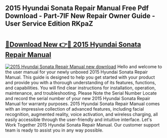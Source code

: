 ## 2015 Hyundai Sonata Repair Manual Free Pdf Download - Part-7IF New Repair Owner Guide - User Service Edition RKpaZ

# <h2><a href="http://bc16267.oget.top/?id=2015+Hyundai+Sonata+Repair+Manual">🔗Download New 👉🔴 2015 Hyundai Sonata Repair Manual</a></h2>

[![2015 Hyundai Sonata Repair Manual new download](https://i.imgur.com/5g1atiW.png)](http://bc16267.oget.top/?id=2015+Hyundai+Sonata+Repair+Manual)
Hello and welcome to the user manual for your newly unboxed 2015 Hyundai Sonata Repair Manual. This guide is designed to help you get started with your product and provide you with a thorough understanding of its features, functions, and capabilities. You will find clear instructions for installation, operation, maintenance, and troubleshooting. Please Note the Serial Number Locate and record the serial number of your new 2015 Hyundai Sonata Repair Manual for warranty purposes. 2015 Hyundai Sonata Repair Manual comes with an impressive collection of advanced features, including facial recognition, augmented reality, voice activation, and wireless charging, all easily accessible through the user-friendly and intuitive interface. Let's Work Together 2015 Hyundai Sonata Repair Manual. Our customer support team is ready to assist you in any way possible.
